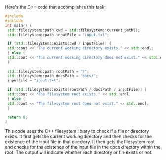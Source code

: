 Here's the C++ code that accomplishes this task:
```cpp
#include 
#include  
int main() {
 std::filesystem::path cwd = std::filesystem::current_path();
 std::filesystem::path inputFile = "input.txt";
 
 if (std::filesystem::exists(cwd / inputFile)) {
 std::cout << "The current working directory exists." << std::endl;
 } else {
 std::cout << "The current working directory does not exist." << std::endl;
 }
 
 std::filesystem::path rootPath = "/";
 std::filesystem::path docsPath = "docs/";
 inputFile = "input.txt";
 
 if (std::filesystem::exists(rootPath / docsPath / inputFile)) {
 std::cout << "The filesystem root exists." << std::endl;
 } else {
 std::cout << "The filesystem root does not exist." << std::endl;
 }
 
 return 0;
}
```
This code uses the C++ filesystem library to check if a file or directory exists. It first gets the current working directory and then checks for the existence of the input file in that directory. It then gets the filesystem root and checks for the existence of the input file in the docs directory within the root. The output will indicate whether each directory or file exists or not.

